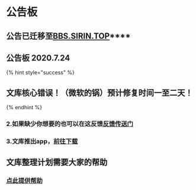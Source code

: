 # 公告板

## **公告已迁移至**[**BBS.SIRIN.TOP**](https://BBS.SIRIN.TOP)\*\*\*\*

## **公告板** 2020.7.24

{% hint style="success" %}
## **文库核心错误！（微软的锅）预计修复时间一至二天！**
{% endhint %}

### 2.如果缺少你想要的也可以在这反馈[**反馈传送门**](https://www.wjx.cn/jq/76859742.aspx)

### 3.文库推出app，[**前往下载**](https://www.sirin.xyz/app.htm)

## **文库整理计划**需要大家的帮助

### [**点此提供帮助**](https://www.wjx.cn/jq/80738056.aspx)

